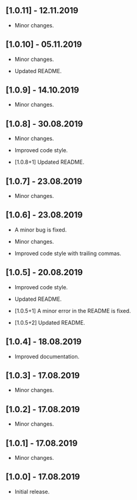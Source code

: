 ## [1.0.11] - 12.11.2019

* Minor changes.

## [1.0.10] - 05.11.2019

* Minor changes.

* Updated README.

## [1.0.9] - 14.10.2019

* Minor changes.

## [1.0.8] - 30.08.2019

* Minor changes.

* Improved code style.

* [1.0.8+1] Updated README.

## [1.0.7] - 23.08.2019

* Minor changes.

## [1.0.6] - 23.08.2019

* A minor bug is fixed.

* Minor changes.

* Improved code style with trailing commas.

## [1.0.5] - 20.08.2019

* Improved code style.

* Updated README.

* [1.0.5+1] A minor error in the README is fixed.

* [1.0.5+2] Updated README.

## [1.0.4] - 18.08.2019

* Improved documentation.

## [1.0.3] - 17.08.2019

* Minor changes.

## [1.0.2] - 17.08.2019

* Minor changes.

## [1.0.1] - 17.08.2019

* Minor changes.

## [1.0.0] - 17.08.2019

* Initial release.
